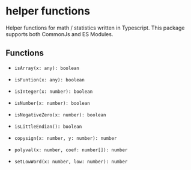 # helper functions

Helper functions for math / statistics
 written in Typescript.
This package supports both CommonJs and ES Modules.


## Functions

- `isArray(x: any): boolean`
- `isFuntion(x: any): boolean`
- `isInteger(x: number): boolean` 
- `isNumber(x: number): boolean`
- `isNegativeZero(x: number): boolean`
- `isLittleEndian(): boolean`

- `copysign(x: number, y: number): number`
- `polyval(x: number, coef: number[]): number`
- `setLowWord(x: number, low: number): number`

